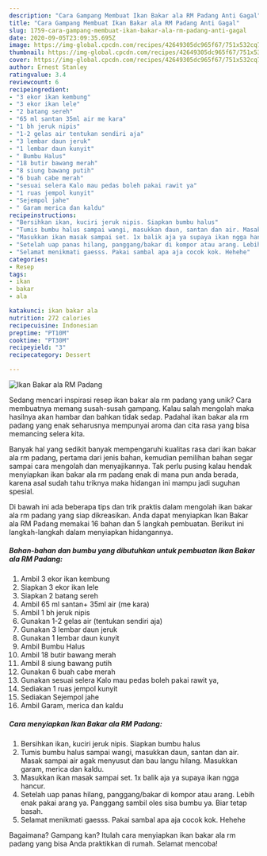 ```yaml
---
description: "Cara Gampang Membuat Ikan Bakar ala RM Padang Anti Gagal"
title: "Cara Gampang Membuat Ikan Bakar ala RM Padang Anti Gagal"
slug: 1759-cara-gampang-membuat-ikan-bakar-ala-rm-padang-anti-gagal
date: 2020-09-05T23:09:35.695Z
image: https://img-global.cpcdn.com/recipes/42649305dc965f67/751x532cq70/ikan-bakar-ala-rm-padang-foto-resep-utama.jpg
thumbnail: https://img-global.cpcdn.com/recipes/42649305dc965f67/751x532cq70/ikan-bakar-ala-rm-padang-foto-resep-utama.jpg
cover: https://img-global.cpcdn.com/recipes/42649305dc965f67/751x532cq70/ikan-bakar-ala-rm-padang-foto-resep-utama.jpg
author: Ernest Stanley
ratingvalue: 3.4
reviewcount: 6
recipeingredient:
- "3 ekor ikan kembung"
- "3 ekor ikan lele"
- "2 batang sereh"
- "65 ml santan 35ml air me kara"
- "1 bh jeruk nipis"
- "1-2 gelas air tentukan sendiri aja"
- "3 lembar daun jeruk"
- "1 lembar daun kunyit"
- " Bumbu Halus"
- "18 butir bawang merah"
- "8 siung bawang putih"
- "6 buah cabe merah"
- "sesuai selera Kalo mau pedas boleh pakai rawit ya"
- "1 ruas jempol kunyit"
- "Sejempol jahe"
- " Garam merica dan kaldu"
recipeinstructions:
- "Bersihkan ikan, kuciri jeruk nipis. Siapkan bumbu halus"
- "Tumis bumbu halus sampai wangi, masukkan daun, santan dan air. Masak sampai air agak menyusut dan bau langu hilang. Masukkan garam, merica dan kaldu."
- "Masukkan ikan masak sampai set. 1x balik aja ya supaya ikan ngga hancur."
- "Setelah uap panas hilang, panggang/bakar di kompor atau arang. Lebih enak pakai arang ya. Panggang sambil oles sisa bumbu ya. Biar tetap basah."
- "Selamat menikmati gaesss. Pakai sambal apa aja cocok kok. Hehehe"
categories:
- Resep
tags:
- ikan
- bakar
- ala

katakunci: ikan bakar ala 
nutrition: 272 calories
recipecuisine: Indonesian
preptime: "PT10M"
cooktime: "PT30M"
recipeyield: "3"
recipecategory: Dessert

---
```



![Ikan Bakar ala RM Padang](https://img-global.cpcdn.com/recipes/42649305dc965f67/751x532cq70/ikan-bakar-ala-rm-padang-foto-resep-utama.jpg)

Sedang mencari inspirasi resep ikan bakar ala rm padang yang unik? Cara membuatnya memang susah-susah gampang. Kalau salah mengolah maka hasilnya akan hambar dan bahkan tidak sedap. Padahal ikan bakar ala rm padang yang enak seharusnya mempunyai aroma dan cita rasa yang bisa memancing selera kita.



Banyak hal yang sedikit banyak mempengaruhi kualitas rasa dari ikan bakar ala rm padang, pertama dari jenis bahan, kemudian pemilihan bahan segar sampai cara mengolah dan menyajikannya. Tak perlu pusing kalau hendak menyiapkan ikan bakar ala rm padang enak di mana pun anda berada, karena asal sudah tahu triknya maka hidangan ini mampu jadi suguhan spesial.


Di bawah ini ada beberapa tips dan trik praktis dalam mengolah ikan bakar ala rm padang yang siap dikreasikan. Anda dapat menyiapkan Ikan Bakar ala RM Padang memakai 16 bahan dan 5 langkah pembuatan. Berikut ini langkah-langkah dalam menyiapkan hidangannya.

<!--inarticleads1-->

##### Bahan-bahan dan bumbu yang dibutuhkan untuk pembuatan Ikan Bakar ala RM Padang:

1. Ambil 3 ekor ikan kembung
1. Siapkan 3 ekor ikan lele
1. Siapkan 2 batang sereh
1. Ambil 65 ml santan+ 35ml air (me kara)
1. Ambil 1 bh jeruk nipis
1. Gunakan 1-2 gelas air (tentukan sendiri aja)
1. Gunakan 3 lembar daun jeruk
1. Gunakan 1 lembar daun kunyit
1. Ambil  Bumbu Halus
1. Ambil 18 butir bawang merah
1. Ambil 8 siung bawang putih
1. Gunakan 6 buah cabe merah
1. Gunakan sesuai selera Kalo mau pedas boleh pakai rawit ya,
1. Sediakan 1 ruas jempol kunyit
1. Sediakan Sejempol jahe
1. Ambil  Garam, merica dan kaldu




<!--inarticleads2-->

##### Cara menyiapkan Ikan Bakar ala RM Padang:

1. Bersihkan ikan, kuciri jeruk nipis. Siapkan bumbu halus
1. Tumis bumbu halus sampai wangi, masukkan daun, santan dan air. Masak sampai air agak menyusut dan bau langu hilang. Masukkan garam, merica dan kaldu.
1. Masukkan ikan masak sampai set. 1x balik aja ya supaya ikan ngga hancur.
1. Setelah uap panas hilang, panggang/bakar di kompor atau arang. Lebih enak pakai arang ya. Panggang sambil oles sisa bumbu ya. Biar tetap basah.
1. Selamat menikmati gaesss. Pakai sambal apa aja cocok kok. Hehehe




Bagaimana? Gampang kan? Itulah cara menyiapkan ikan bakar ala rm padang yang bisa Anda praktikkan di rumah. Selamat mencoba!
